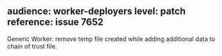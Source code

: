 audience: worker-deployers
level: patch
reference: issue 7652
---
Generic Worker: remove temp file created while adding additional data to chain of trust file.
